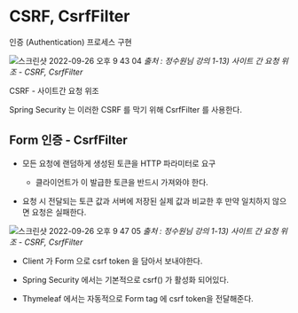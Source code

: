 # CSRF, CsrfFilter

인증 (Authentication) 프로세스 구현

![스크린샷 2022-09-26 오후 9 43 04](https://user-images.githubusercontent.com/74750901/192282981-678db5cf-a0a3-454e-830f-09fb235d4938.png)
<i>출처 : 정수원님 강의 1-13) 사이트 간 요청 위조 - CSRF, CsrfFilter </i>


CSRF - 사이트간 요청 위조

Spring Security 는 이러한 CSRF 를 막기 위해 CsrfFilter 를 사용한다.

## Form 인증 - CsrfFilter

- 모든 요청에 랜덤하게 생성된 토큰을 HTTP 파라미터로 요구

    - 클라이언트가 이 발급한 토큰을 반드시 가져와야 한다.

- 요청 시 전달되는 토큰 값과 서버에 저장된 실제 값과 비교한 후 만약 일치하지 않으면 요청은 실패한다.

![스크린샷 2022-09-26 오후 9 47 05](https://user-images.githubusercontent.com/74750901/192283004-38f75093-24eb-443b-b5e4-8efb01e383e8.png)
<i>출처 : 정수원님 강의 1-13) 사이트 간 요청 위조 - CSRF, CsrfFilter </i>


- Client 가 Form 으로 csrf token 을 담아서 보내야한다. 

- Spring Security 에서는 기본적으로 csrf() 가 활성화 되어있다. 


* Thymeleaf 에서는 자동적으로 Form tag 에 csrf token을 전달해준다. 
